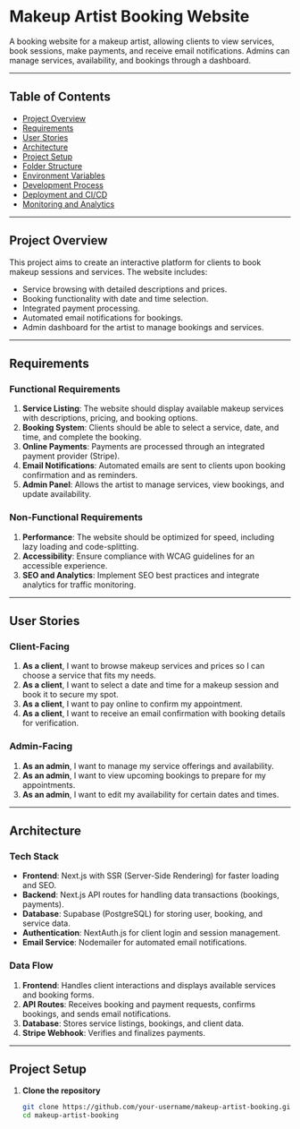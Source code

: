 # Makeup Artist Booking Website

A booking website for a makeup artist, allowing clients to view services, book sessions, make payments, and receive email notifications. Admins can manage services, availability, and bookings through a dashboard.

---

## Table of Contents
- [Project Overview](#project-overview)
- [Requirements](#requirements)
- [User Stories](#user-stories)
- [Architecture](#architecture)
- [Project Setup](#project-setup)
- [Folder Structure](#folder-structure)
- [Environment Variables](#environment-variables)
- [Development Process](#development-process)
- [Deployment and CI/CD](#deployment-and-cicd)
- [Monitoring and Analytics](#monitoring-and-analytics)

---

## Project Overview

This project aims to create an interactive platform for clients to book makeup sessions and services. The website includes:
- Service browsing with detailed descriptions and prices.
- Booking functionality with date and time selection.
- Integrated payment processing.
- Automated email notifications for bookings.
- Admin dashboard for the artist to manage bookings and services.

---

## Requirements

### Functional Requirements
1. **Service Listing**: The website should display available makeup services with descriptions, pricing, and booking options.
2. **Booking System**: Clients should be able to select a service, date, and time, and complete the booking.
3. **Online Payments**: Payments are processed through an integrated payment provider (Stripe).
4. **Email Notifications**: Automated emails are sent to clients upon booking confirmation and as reminders.
5. **Admin Panel**: Allows the artist to manage services, view bookings, and update availability.

### Non-Functional Requirements
1. **Performance**: The website should be optimized for speed, including lazy loading and code-splitting.
2. **Accessibility**: Ensure compliance with WCAG guidelines for an accessible experience.
3. **SEO and Analytics**: Implement SEO best practices and integrate analytics for traffic monitoring.

---

## User Stories

### Client-Facing
1. **As a client**, I want to browse makeup services and prices so I can choose a service that fits my needs.
2. **As a client**, I want to select a date and time for a makeup session and book it to secure my spot.
3. **As a client**, I want to pay online to confirm my appointment.
4. **As a client**, I want to receive an email confirmation with booking details for verification.

### Admin-Facing
1. **As an admin**, I want to manage my service offerings and availability.
2. **As an admin**, I want to view upcoming bookings to prepare for my appointments.
3. **As an admin**, I want to edit my availability for certain dates and times.

---

## Architecture

### Tech Stack
- **Frontend**: Next.js with SSR (Server-Side Rendering) for faster loading and SEO.
- **Backend**: Next.js API routes for handling data transactions (bookings, payments).
- **Database**: Supabase (PostgreSQL) for storing user, booking, and service data.
- **Authentication**: NextAuth.js for client login and session management.
- **Email Service**: Nodemailer for automated email notifications.

### Data Flow
1. **Frontend**: Handles client interactions and displays available services and booking forms.
2. **API Routes**: Receives booking and payment requests, confirms bookings, and sends email notifications.
3. **Database**: Stores service listings, bookings, and client data.
4. **Stripe Webhook**: Verifies and finalizes payments.

---

## Project Setup

1. **Clone the repository**
   ```bash
   git clone https://github.com/your-username/makeup-artist-booking.git
   cd makeup-artist-booking
